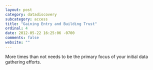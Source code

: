 ```yaml
---
layout: post
category: datadiscovery
subcategory: access
title: "Gaining Entry and Building Trust"
ordinal: 4
date: 2012-05-22 16:25:06 -0700
comments: false
website: ""
---
```

More times than not needs to be the primary focus of your initial data gathering efforts.
